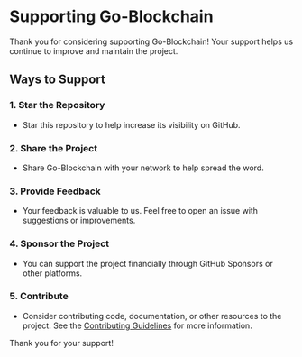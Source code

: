 # Supporting Go-Blockchain

Thank you for considering supporting Go-Blockchain! Your support helps us continue to improve and maintain the project.

## Ways to Support

### 1. Star the Repository
- Star this repository to help increase its visibility on GitHub.

### 2. Share the Project
- Share Go-Blockchain with your network to help spread the word.

### 3. Provide Feedback
- Your feedback is valuable to us. Feel free to open an issue with suggestions or improvements.

### 4. Sponsor the Project
- You can support the project financially through GitHub Sponsors or other platforms.

### 5. Contribute
- Consider contributing code, documentation, or other resources to the project. See the [Contributing Guidelines](CONTRIBUTING.md) for more information.

Thank you for your support!
